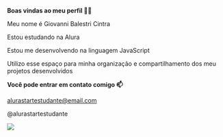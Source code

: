 **Boas vindas ao meu perfil 💙💙**

Meu nome é Giovanni Balestri Cintra

Estou estudando na Alura

Estou me desenvolvendo na linguagem JavaScript

Utilizo esse espaço para minha organização e compartilhamento dos meu projetos desenvolvidos

**Você pode entrar em contato comigo 📫**

alurastartestudante@email.com

@alurastartestudante

![](https://media1.tenor.com/m/-LgPfU5buQ0AAAAd/little-boy-dance-cute.gif)
